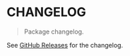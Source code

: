 # CHANGELOG

> Package changelog.

See [GitHub Releases](https://github.com/stdlib-js/utils-keys/releases) for the changelog.